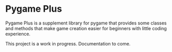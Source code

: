 # Pygame Plus

Pygame Plus is a supplement library for pygame that provides some classes and methods that make game creation easier for beginners with little coding experience.

This project is a work in progress.  Documentation to come.